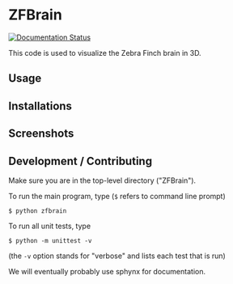 # ZFBrain

[![Documentation Status](https://readthedocs.org/projects/zfbrain/badge/?version=latest)](https://zfbrain.readthedocs.io/en/latest/?badge=latest)

This code is used to visualize the Zebra Finch brain in 3D.

## Usage

## Installations

## Screenshots

## Development / Contributing

Make sure you are in the top-level directory ("ZFBrain"). 

To run the main program, type (`$` refers to command line prompt)

`$ python zfbrain`

To run all unit tests, type

`$ python -m unittest -v`

(the `-v` option stands for "verbose" and lists each test that is run)

We will eventually probably use sphynx for documentation. 
